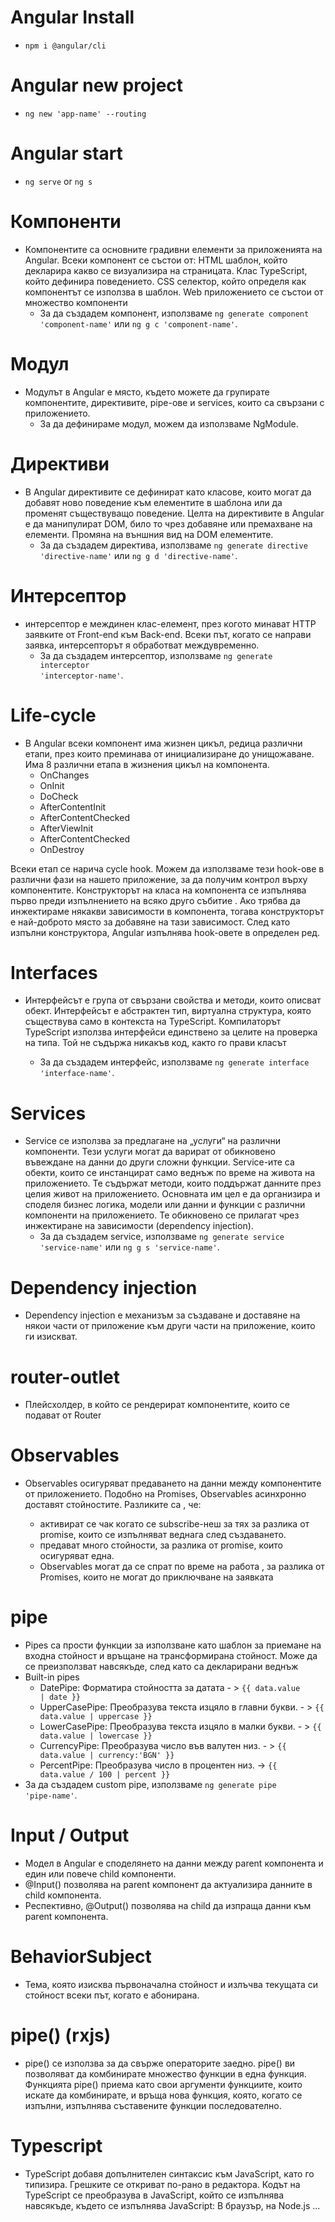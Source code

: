 # Angular Install

- <code>npm i @angular/cli</code>

# Angular new project

- <code>ng new 'app-name' --routing</code>

# Angular start

- <code>ng serve</code> or <code>ng s</code>

# Компоненти

- Компонентите са основните градивни елементи за приложенията на Angular.
  Всеки компонент се състои от: HTML шаблон, който декларира какво се визуализира на страницата.
  Клас TypeScript, който дефинира поведението. CSS селектор, който определя как компонентът се използва в шаблон.
  Web приложението се състои от множество компоненти
  - За да създадем компонент, използваме <code>ng generate component 'component-name'</code> или <code>ng g c 'component-name'</code>.

# Модул

- Модулът в Angular е място, където можете да групирате компонентите, директивите, pipe-ове и services,
  които са свързани с приложението.
  - За да дефинираме модул, можем да използваме NgModule.

# Директиви

- В Angular директивите се дефинират като класове, които могат да добавят
  ново поведение към елементите в шаблона или да променят съществуващо поведение.
  Целта на директивите в Angular е да манипулират DOM, било то чрез добавяне или
  премахване на елементи.
  Промяна на външния вид на DOM елементите.
  - За да създадем директива, използваме <code>ng generate directive 'directive-name'</code> или <code>ng g d 'directive-name'</code>.

# Интерсептор

- интерсептор е междинен клас-елемент, през когото минават HTTP заявките от Front-end към Back-end.
  Всеки път, когато се направи заявка, интерсепторът я обработват междувременно.
  - За да създадем интерсептор, използваме <code>ng generate interceptor 'interceptor-name'</code>.

# Life-cycle

- В Angular всеки компонент има жизнен цикъл, редица различни етапи, през които преминава от инициализиране до унищожаване.
  Има 8 различни етапа в жизнения цикъл на компонента.
  - OnChanges
  - OnInit
  - DoCheck
  - AfterContentInit
  - AfterContentChecked
  - AfterViewInit
  - AfterContentChecked
  - OnDestroy

Всеки етап се нарича cycle hook. Можем да използваме тези hook-ове в различни фази на нашето приложение, за да получим контрол върху компонентите. Конструкторът на класа на компонента се изпълнява първо преди изпълнението на всяко друго събитие . Ако трябва да инжектираме някакви зависимости в компонента, тогава конструкторът е най-доброто място за добавяне на тази зависимост. След като изпълни конструктора, Angular изпълнява hook-овете в определен ред.

# Interfaces

- Интерфейсът е група от свързани свойства и методи, които описват обект. Интерфейсът е абстрактен тип, виртуална структура, която съществува само в контекста на TypeScript. Компилаторът TypeScript използва интерфейси единствено за целите на проверка на типа. Той не съдържа никакъв код, както го прави класът

  - За да създадем интерфейс, използваме <code>ng generate interface 'interface-name'</code>.

# Services

- Service се използва за предлагане на „услуги“ на различни компоненти. Тези услуги могат да варират от обикновено въвеждане на данни до други сложни функции. Service-ите са обекти, които се инстанцират само веднъж по време на живота на приложението. Те съдържат методи, които поддържат данните през целия живот на приложението. Основната им цел е да организира и споделя бизнес логика, модели или данни и функции с различни компоненти на приложението. Те обикновено се прилагат чрез инжектиране на зависимости (dependency injection).
  - За да създадем service, използваме <code>ng generate service 'service-name'</code> или <code>ng g s 'service-name'</code>.

# Dependency injection

- Dependency injection е механизъм за създаване и доставяне на някои части от приложение към други части на приложение, които ги изискват.

# router-outlet

- Плейсхолдер, в който се рендерират компонентите, които се подават от Router

# Observables

- Observables осигуряват предаването на данни между компонентите от приложението. Подобно на Promises, Observables асинхронно
  доставят стойностите. Разликите са , че:

  - активират се чак когато се subscribe-неш за тях за разлика от promise, които се изпълняват веднага след създаването.
  - предават много стойности, за разлика от promise, които осигуряват една.
  - Observables могат да се спрат по време на работа , за разлика от Promises, които не могат до приключване на заявката

# pipe

- Pipes са прости функции за използване като шаблон за приемане на входна стойност и връщане на трансформирана стойност. Може да се преизползват навсякъде, след като са декларирани веднъж
- Built-in pipes
  - DatePipe: Форматира стойността за датата - > <code>{{ data.value | date }}</code>
  - UpperCasePipe: Преобразува текста изцяло в главни букви. - > <code>{{ data.value | uppercase }}</code>
  - LowerCasePipe: Преобразува текста изцяло в малки букви. - > <code>{{ data.value | lowercase }}</code>
  - CurrencyPipe: Преобразува число във валутен низ. - > <code>{{ data.value | currency:'BGN' }}</code>
  - PercentPipe: Преобразува число в процентен низ. -> <code>{{ data.value / 100 | percent }}</code>
- За да създадем custom pipe, използваме <code>ng generate pipe 'pipe-name'</code>.

# Input / Output

- Mодел в Angular е споделянето на данни между parent компонента и един или повече child компоненти.
- @Input() позволява на parent компонент да актуализира данните в child компонента.
- Респективно, @Output() позволява на child да изпраща данни към parent компонента.

# BehaviorSubject

- Тема, която изисква първоначална стойност и излъчва текущата си стойност всеки път, когато е абонирана.

# pipe() (rxjs)

- pipe() се използва за да свърже операторите заедно. pipe() ви позволяват да комбинирате множество функции в една функция.
  Функцията pipe() приема като свои аргументи функциите, които искате да комбинирате, и връща нова функция,
  която, когато се изпълни, изпълнява съставените функции последователно.

# Typescript

- TypeScript добавя допълнителен синтаксис към JavaScript, като го типизира. Грешките се откриват по-рано в редактора. Кодът на TypeScript се преобразува в JavaScript, който се изпълнява навсякъде, където се изпълнява JavaScript: В браузър, на Node.js ...
